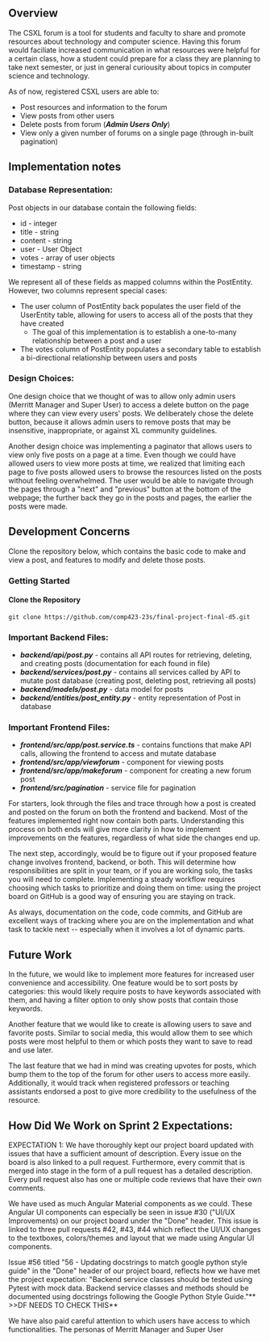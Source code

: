## Overview
The CSXL forum is a tool for students and faculty to share and promote resources about technology and computer science. Having this forum would faciliate increased communication in what resources were helpful for a certain class, how a student could prepare for a class they are planning to take next semester, or just in general curiousity about topics in computer science and technology.

As of now, registered CSXL users are able to:
* Post resources and information to the forum
* View posts from other users
* Delete posts from forum (***Admin Users Only***)
* View only a given number of forums on a single page (through in-built pagination)

## Implementation notes

### Database Representation:
Post objects in our database contain the following fields:
* id - integer
* title - string
* content - string
* user - User Object
* votes - array of user objects
* timestamp - string

We represent all of these fields as mapped columns within the PostEntity. However, two columns represent special cases:
* The user column of PostEntity back populates the user field of the UserEntity table, allowing for users to access all of the posts that they have created
  * The goal of this implementation is to establish a one-to-many relationship between a post and a user
* The votes column of PostEntity populates a secondary table to establish a bi-directional relationship between users and posts



### Design Choices: 

One design choice that we thought of was to allow only admin users (Merritt Manager and Super User) to access a delete button  on the page where they can view every users' posts. We deliberately chose the delete button, because it allows admin users to remove posts that may be insensitive, inappropriate, or against XL community guidelines. 

Another design choice was implementing a paginator that allows users to view only five posts on a page at a time. Even though we could have allowed users to view more posts at time, we realized that limiting each page to five posts allowed users to browse the resources listed on the posts without feeling overwhelmed. The user would be able to navigate through the pages through a "next" and "previous" button at the bottom of the webpage; the further back they go in the posts and pages, the earlier the posts were made.

## Development Concerns

Clone the repository below, which contains the basic code to make and view a post, and features to modify and delete those posts.

### Getting Started

#### Clone the Repository
```
git clone https://github.com/comp423-23s/final-project-final-d5.git
```

### Important Backend Files:
* ***backend/api/post.py*** - contains all API routes for retrieving, deleting, and creating posts (documentation for each found in file)
* ***backend/services/post.py*** - contains all services called by API to mutate post database (creating post, deleting post, retrieving all posts)
*  ***backend/models/post.py*** - data model for posts
* ***backend/entities/post_entity.py*** - entity representation of Post in database

### Important Frontend Files:
* ***frontend/src/app/post.service.ts*** - contains functions that make API calls, allowing the frontend to access and mutate database
* ***frontend/src/app/viewforum*** - component for viewing posts 
* ***frontend/src/app/makeforum*** - component for creating a new forum post
* ***frontend/src/pagination*** - service file for pagination

For starters, look through the files and trace through how a post is created and posted on the forum on both the frontend and backend. Most of the features implemented right now contain both parts. Understanding this process on both ends will give more clarity in how to implement improvements on the features, regardless of what side the changes end up.

The next step, accordingly, would be to figure out if your proposed feature change involves frontend, backend, or both. This will determine how responsibilities are split in your team, or if you are working solo, the tasks you will need to complete. Implementing a steady workflow requires choosing which tasks to prioritize and doing them on time: using the project board on GitHub is a good way of ensuring you are staying on track. 

As always, documentation on the code, code commits, and GitHub are excellent ways of tracking where you are on the implementation and what task to tackle next -- especially when it involves a lot of dynamic parts. 

## Future Work

In the future, we would like to implement more features for increased user convenience and accessibility. One feature would be to sort posts by categories: this would likely require posts to have keywords associated with them, and having a filter option to only show posts that contain those keywords. 

Another feature that we would like to create is allowing users to save and favorite posts. Similar to social media, this would allow them to see which posts were most helpful to them or which posts they want to save to read and use later. 

The last feature that we had in mind was creating upvotes for posts, which bump them to the top of the forum for other users to access more easily. Additionally, it would track when registered professors or teaching assistants endorsed a post to give more credibility to the usefulness of the resource. 


## How Did We Work on Sprint 2 Expectations:

EXPECTATION 1: 
We have thoroughly kept our project board updated with issues that have a sufficient amount of description. Every issue on the board is also linked to a pull request. Furthermore, every commit that is merged into stage in the form of a pull request has a detailed description. Every pull request also has one or multiple code reviews that have their own comments.

We have used as much Angular Material components as we could. These Angular UI components can especially be seen in issue #30 ("UI/UX Improvements) on our project board under the "Done" header. This issue is linked to three pull requests #42, #43, #44 which reflect the UI/UX changes to the textboxes,  colors/themes and layout that we made using Angular UI components. 

Issue #56 titled "56 - Updating docstrings to match google python style guide" in the "Done" header of our project board, reflects how we have met the project expectation: "Backend service classes should be tested using Pytest with mock data. Backend service classes and methods should be documented using docstrings following the Google Python Style Guide."** >>DF NEEDS TO CHECK THIS**

We have also paid careful attention to which users have access to which functionalities. The personas of Merritt Manager and Super User
